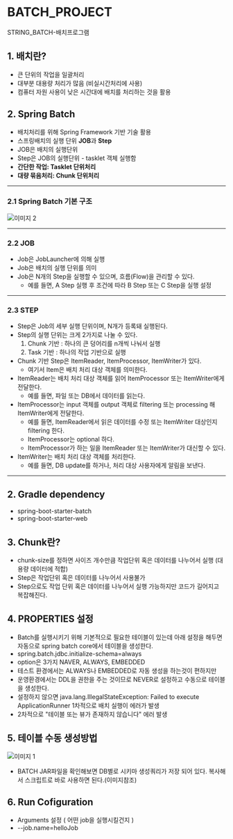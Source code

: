 # BATCH_PROJECT
STRING_BATCH-배치프로그램

## 1. 배치란? ##
  - 큰 단위의 작업을 일괄처리
  - 대부분 대용량 처리가 많음 (비실시간처리에 사용)
  - 컴퓨터 자원 사용이 낮은 시간대에 배치를 처리하는 것을 활용

## 2. Spring Batch ##
  - 배치처리를 위해 Spring Framework 기반 기술 활용
  - 스프링배치의 실행 단위 **JOB**과 **Step**
  - JOB은 배치의 실행단위
  - Step은 JOB의 실행단위 - tasklet 객체 실행함
  - **간단한 작업: Tasklet 단위처리**
  - **대량 묶음처리: Chunk 단위처리**

----------------------------------------------------------

### 2.1 Spring Batch 기본 구조 ###
![이미지 2](https://user-images.githubusercontent.com/24876345/151474710-34fa570d-a366-4e35-9324-800a790a9c89.png)

----------------------------------------------------------

### 2.2 JOB ###
- Job은 JobLauncher에 의해 실행
- Job은 배치의 실행 단위를 의미
- Job은 N개의 Step을 실행할 수 있으며, 흐름(Flow)을 관리할 수 있다.
    - 예를 들면, A Step 실행 후 조건에 따라 B Step 또는 C Step을 실행 설정

----------------------------------------------------------

### 2.3 STEP ###
- Step은 Job의 세부 실행 단위이며, N개가 등록돼 실행된다.
- Step의 실행 단위는 크게 2가지로 나눌 수 있다.
  1. Chunk 기반 : 하나의 큰 덩어리를 n개씩 나눠서 실행
  2. Task 기반 : 하나의 작업 기반으로 실행
- Chunk 기반 Step은 ItemReader, ItemProcessor, ItemWriter가 있다.
    - 여기서 Item은 배치 처리 대상 객체를 의미한다.
- ItemReader는 배치 처리 대상 객체를 읽어 ItemProcessor 또는 ItemWriter에게 전달한다.
    - 예를 들면, 파일 또는 DB에서 데이터를 읽는다.
- ItemProcessor는 input 객체를 output 객체로 filtering 또는 processing 해 ItemWriter에게 전달한다.
    - 예를 들면, ItemReader에서 읽은 데이터를 수정 또는 ItemWriter 대상인지 filtering 한다.
    - ItemProcessor는 optional 하다.
    - ItemProcessor가 하는 일을 ItemReader 또는 ItemWriter가 대신할 수 있다.
- ItemWriter는 배치 처리 대상 객체를 처리한다.
    - 예를 들면, DB update를 하거나, 처리 대상 사용자에게 알림을 보낸다.


----------------------------------------------------------

## 2. Gradle dependency ##
- spring-boot-starter-batch
- spring-boot-starter-web

## 3. Chunk란? ##
  - chunk-size를 정하면 사이즈 개수만큼 작업단위 혹은 데이터를 나누어서 실행 (대용량 데이터에 적합)
  - Step은 작업단위 혹은 데이터를 나누어서 사용불가
  - Step으로도 작업 단위 혹은 데이터를 나누어서 실행 가능하지만 코드가 길어지고 복잡해진다.

## 4. PROPERTIES 설정 ##
  - Batch를 실행시키기 위해 기본적으로 필요한 테이블이 있는데 아래 설정을 해두면 자동으로 spring batch core에서 테이블을 생성한다.
  - spring.batch.jdbc.initialize-schema=always
  - option은 3가지 NAVER, ALWAYS, EMBEDDED
  - 테스트 환경에서는 ALWAYS나 EMBEDDED로 자동 생성을 하는것이 편하지만 
  - 운영환경에서는 DDL을 권한을 주는 것이므로 NEVER로 설정하고 수동으로 테이블을 생성한다.  
  - 설정하지 않으면 java.lang.IllegalStateException: Failed to execute ApplicationRunner 1차적으로 배치 실행이 에러가 발생
  - 2차적으로 "테이블 또는 뷰가 존재하지 않습니다" 에러 발생

## 5. 테이블 수동 생성방법
![이미지 1](https://user-images.githubusercontent.com/24876345/151293695-5aeed262-cd5f-425b-9304-c2a1d737846e.png)

  - BATCH JAR파일을 확인해보면 DB별로 시키마 생성쿼리가 저장 되어 있다. 복사해서 스크립트로 바로 사용하면 된다.(이미지참조)

## 6. Run Cofiguration ##
  - Arguments 설정 ( 어떤 job을 실행시킬건지 )
  - --job.name=helloJob


